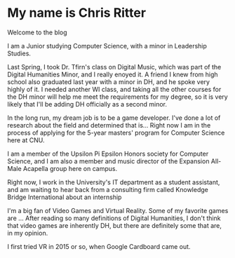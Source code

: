 # My name is Chris Ritter

Welcome to the blog

I am a Junior studying Computer Science, with a minor in Leadership Studies.

Last Spring, I took Dr. Tfirn's class on Digital Music, which was part of the Digital Humanities Minor, and I really enoyed it. A friend I knew from high school also graduated last year with a minor in DH, and he spoke very highly of it. I needed another WI class, and taking all the other courses for the DH minor will help me meet the requirements for my degree, so it is very likely that I'll be adding DH officially as a second minor.

In the long run, my dream job is to be a game developer. I've done a lot of research about the field and determined that is... Right now I am in the process of applying for the 5-year masters' program for Computer Science here at CNU.

I am a member of the Upsilon Pi Epsilon Honors society for Computer Science, and I am also a member and music director of the Expansion All-Male Acapella group here on campus.

Right now, I work in the University's IT department as a student assistant, and am waiting to hear back from a consulting firm called Knowledge Bridge International about an internship

I'm a big fan of Video Games and Virtual Reality. Some of my favorite games are ... After reading so many definitions of Digital Humanities, I don't think that video games are inherently DH, but there are definitely some that are, in my opinion.

I first tried VR in 2015 or so, when Google Cardboard came out.
